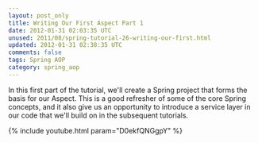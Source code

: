 ```yaml
---           
layout: post_only
title: Writing Our First Aspect Part 1
date: 2012-01-31 02:03:35 UTC
unused: 2011/08/spring-tutorial-26-writing-our-first.html
updated: 2012-01-31 02:38:35 UTC
comments: false
tags: Spring AOP
category: spring_aop
---
```


In this first part of the tutorial, we'll create a Spring project that forms the basis for our Aspect. This is a good refresher of some of the core Spring concepts, and it also give us an opportunity to introduce a service layer in our code that we'll build on in the subsequent tutorials.

{% include youtube.html param="D0ekfQNGgpY" %}